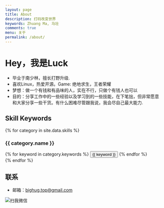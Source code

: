 ```yaml
---
layout: page
title: About
description: 打码改变世界
keywords: Zhuang Ma, 马壮
comments: true
menu: 关于
permalink: /about/
---
```



# Hey，我是Luck

- 毕业于南少林，擅长打野升级.
- 喜欢Linux，热爱开源。Game: 绝地求生，王者荣耀
- 梦想：做一个有钱和有品味的人，实在不行，只做个有钱人也可以
- 目的：分享工作中的一些经验以及学习到的一些技能，在下笔拙，但非常愿意和大家分享一些干货。有什么困难尽管跟我说，我会尽自己最大能力.

## Skill Keywords

{% for category in site.data.skills %}
### {{ category.name }}
<div class="btn-inline">
{% for keyword in category.keywords %}
<button class="btn btn-outline" type="button">{{ keyword }}</button>
{% endfor %}
</div>
{% endfor %}

## 联系

- 邮箱：bighug.top@gmail.com

<img src="http://ocppiicaw.bkt.clouddn.com/me.jpg"  alt="扫我微信" />

